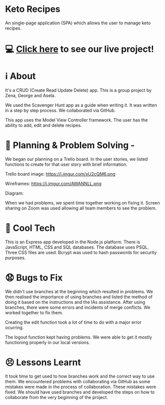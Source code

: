 # Keto Recipes
An single-page application (SPA) which allows the user to manage keto recipes.

# :computer: [Click here](https://infinite-wildwood-14300.herokuapp.com/) to see our live project!

# :information_source: About 
It's a CRUD (Create Read Update Delete) app. This is a group project by Zena, George and Asela. 

We used the Scavenger Hunt app as a guide when writing it. It was written in a step by step process. We collaborated via GitHub.

This app uses the Model View Controller framework. The user has the ability to add, edit and delete recipes. 

# :pencil: Planning & Problem Solving -
We began our planning on a Trello board. In the user stories, we listed functions to create for that user story with brief information. 

Trello board image:
https://i.imgur.com/xU2cQM6.png

Wireframes: 
https://i.imgur.com/AWANNLL.png 

Diagram:

When we had problems, we spent time together working on fixing it. Screen sharing on Zoom was used allowing all team members to see the problem.

# :rocket: Cool Tech 
This is an Express app developed in the Node.js platform. There is JavaScript, HTML, CSS and SQL databases. The database uses PSQL. Three CSS files are used. Bcrypt was used to hash passwords for security purposes.

# :anguished: Bugs to Fix 
We didn't use branches at the beginning which resulted in problems. We then realised the importance of using branches and listed the method of doing it based on the instructions and the IAs assistance. After using branches, there were some errors and  incidents of merge conflicts. We worked together to fix them. 

Creating the edit function took a lot of time to do with a major error ocurring. 

The logout function kept having problems. We were able to get it mostly functioning properly in our local versions.   

# :persevere: Lessons Learnt 
It took time to get used to how branches work and the correct way to use them. We encountered problems with collaborating via GitHub as some mistakes were made in the process of collaboration. These mistakes were fixed. We should have used branches and developed the steps on how to collaborate from the very beginning of the project.  
